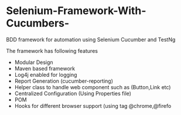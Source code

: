 # Selenium-Framework-With-Cucumbers-


BDD framework for automation using Selenium Cucumber and TestNg

The framework has following features

* Modular Design
* Maven based framework
* Log4j enabled for logging
* Report Generation (cucumber-reporting)
* Helper class to handle web component such as (Button,Link etc)
* Centralized Configuration (Using Properties file)
* POM
* Hooks for different browser support (using tag @chrome,@firefo
